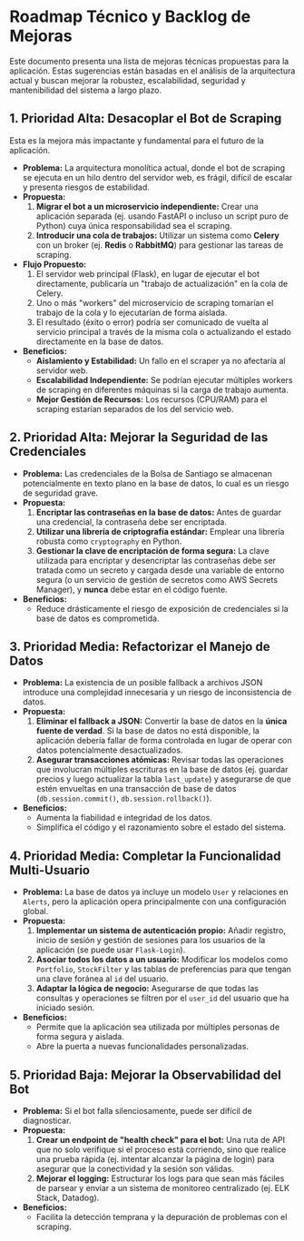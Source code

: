 
# Roadmap Técnico y Backlog de Mejoras

Este documento presenta una lista de mejoras técnicas propuestas para la aplicación. Estas sugerencias están basadas en el análisis de la arquitectura actual y buscan mejorar la robustez, escalabilidad, seguridad y mantenibilidad del sistema a largo plazo.

## 1. Prioridad Alta: Desacoplar el Bot de Scraping

Esta es la mejora más impactante y fundamental para el futuro de la aplicación.

- **Problema:** La arquitectura monolítica actual, donde el bot de scraping se ejecuta en un hilo dentro del servidor web, es frágil, difícil de escalar y presenta riesgos de estabilidad.
- **Propuesta:**
    1.  **Migrar el bot a un microservicio independiente:** Crear una aplicación separada (ej. usando FastAPI o incluso un script puro de Python) cuya única responsabilidad sea el scraping.
    2.  **Introducir una cola de trabajos:** Utilizar un sistema como **Celery** con un broker (ej. **Redis** o **RabbitMQ**) para gestionar las tareas de scraping.
- **Flujo Propuesto:**
    1.  El servidor web principal (Flask), en lugar de ejecutar el bot directamente, publicaría un "trabajo de actualización" en la cola de Celery.
    2.  Uno o más "workers" del microservicio de scraping tomarían el trabajo de la cola y lo ejecutarían de forma aislada.
    3.  El resultado (éxito o error) podría ser comunicado de vuelta al servicio principal a través de la misma cola o actualizando el estado directamente en la base de datos.
- **Beneficios:**
    - **Aislamiento y Estabilidad:** Un fallo en el scraper ya no afectaría al servidor web.
    - **Escalabilidad Independiente:** Se podrían ejecutar múltiples workers de scraping en diferentes máquinas si la carga de trabajo aumenta.
    - **Mejor Gestión de Recursos:** Los recursos (CPU/RAM) para el scraping estarían separados de los del servicio web.

## 2. Prioridad Alta: Mejorar la Seguridad de las Credenciales

- **Problema:** Las credenciales de la Bolsa de Santiago se almacenan potencialmente en texto plano en la base de datos, lo cual es un riesgo de seguridad grave.
- **Propuesta:**
    1.  **Encriptar las contraseñas en la base de datos:** Antes de guardar una credencial, la contraseña debe ser encriptada.
    2.  **Utilizar una librería de criptografía estándar:** Emplear una librería robusta como `cryptography` en Python.
    3.  **Gestionar la clave de encriptación de forma segura:** La clave utilizada para encriptar y desencriptar las contraseñas debe ser tratada como un secreto y cargada desde una variable de entorno segura (o un servicio de gestión de secretos como AWS Secrets Manager), y **nunca** debe estar en el código fuente.
- **Beneficios:**
    - Reduce drásticamente el riesgo de exposición de credenciales si la base de datos es comprometida.

## 3. Prioridad Media: Refactorizar el Manejo de Datos

- **Problema:** La existencia de un posible fallback a archivos JSON introduce una complejidad innecesaria y un riesgo de inconsistencia de datos.
- **Propuesta:**
    1.  **Eliminar el fallback a JSON:** Convertir la base de datos en la **única fuente de verdad**. Si la base de datos no está disponible, la aplicación debería fallar de forma controlada en lugar de operar con datos potencialmente desactualizados.
    2.  **Asegurar transacciones atómicas:** Revisar todas las operaciones que involucran múltiples escrituras en la base de datos (ej. guardar precios y luego actualizar la tabla `last_update`) y asegurarse de que estén envueltas en una transacción de base de datos (`db.session.commit()`, `db.session.rollback()`).
- **Beneficios:**
    - Aumenta la fiabilidad e integridad de los datos.
    - Simplifica el código y el razonamiento sobre el estado del sistema.

## 4. Prioridad Media: Completar la Funcionalidad Multi-Usuario

- **Problema:** La base de datos ya incluye un modelo `User` y relaciones en `Alerts`, pero la aplicación opera principalmente con una configuración global.
- **Propuesta:**
    1.  **Implementar un sistema de autenticación propio:** Añadir registro, inicio de sesión y gestión de sesiones para los usuarios de la aplicación (se puede usar `Flask-Login`).
    2.  **Asociar todos los datos a un usuario:** Modificar los modelos como `Portfolio`, `StockFilter` y las tablas de preferencias para que tengan una clave foránea al `id` del usuario.
    3.  **Adaptar la lógica de negocio:** Asegurarse de que todas las consultas y operaciones se filtren por el `user_id` del usuario que ha iniciado sesión.
- **Beneficios:**
    - Permite que la aplicación sea utilizada por múltiples personas de forma segura y aislada.
    - Abre la puerta a nuevas funcionalidades personalizadas.

## 5. Prioridad Baja: Mejorar la Observabilidad del Bot

- **Problema:** Si el bot falla silenciosamente, puede ser difícil de diagnosticar.
- **Propuesta:**
    1.  **Crear un endpoint de "health check" para el bot:** Una ruta de API que no solo verifique si el proceso está corriendo, sino que realice una prueba rápida (ej. intentar alcanzar la página de login) para asegurar que la conectividad y la sesión son válidas.
    2.  **Mejorar el logging:** Estructurar los logs para que sean más fáciles de parsear y enviar a un sistema de monitoreo centralizado (ej. ELK Stack, Datadog).
- **Beneficios:**
    - Facilita la detección temprana y la depuración de problemas con el scraping. 
